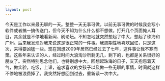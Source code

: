 ```yaml
---
layout: post
---
```

今天是工作以来最无聊的一天。整整一天无事可做。以前无事可做的时候我会写小软件或者搞一搞传送门，但今天不知为什么什么都不想做。打开几个页面掩人耳目，其余就是不停地看新闻、刷论坛。不知怎地就突然想起了中大，想起了珠海和广州。后来我发现对我来说这是很正常的一件事。我周期性地喜欢回忆，只是这次，来得要凶猛一些。现在回想2009年居然已经过去了七年，这件事让我不寒而栗。这些年来认识的人，经过时间大浪淘沙所剩无几，剩下的，也都是关系很好的朋友了。突然特别思念他们，也特别想中大。回想起珠海的日子，天天抱怨着天气，做实验，吃饭，上课，追求喜欢的女孩子以及做一些无聊的事情，时间就这样不停地被浪费掉了。我突然好想回到过去，重新读一次中大。